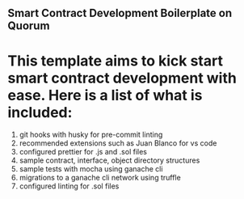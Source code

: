## Smart Contract Development Boilerplate on Quorum

# This template aims to kick start smart contract development with ease. Here is a list of what is included:

1. git hooks with husky for pre-commit linting
2. recommended extensions such as Juan Blanco for vs code
3. configured prettier for .js and .sol files
4. sample contract, interface, object directory structures
5. sample tests with mocha using ganache cli
6. migrations to a ganache cli network using truffle
7. configured linting for .sol files
